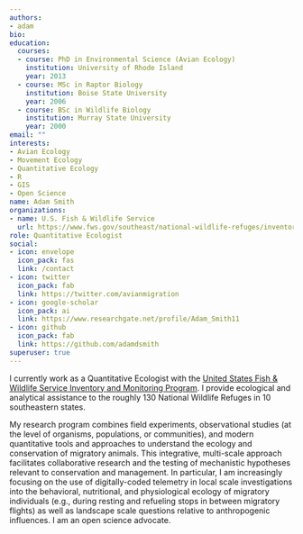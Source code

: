 ```yaml
---
authors:
- adam
bio: 
education:
  courses:
  - course: PhD in Environmental Science (Avian Ecology)
    institution: University of Rhode Island
    year: 2013
  - course: MSc in Raptor Biology
    institution: Boise State University
    year: 2006
  - course: BSc in Wildlife Biology
    institution: Murray State University
    year: 2000
email: ""
interests:
- Avian Ecology
- Movement Ecology
- Quantitative Ecology
- R
- GIS
- Open Science
name: Adam Smith
organizations:
- name: U.S. Fish & Wildlife Service
  url: https://www.fws.gov/southeast/national-wildlife-refuges/inventory-and-monitoring/
role: Quantitative Ecologist
social:
- icon: envelope
  icon_pack: fas
  link: /contact
- icon: twitter
  icon_pack: fab
  link: https://twitter.com/avianmigration
- icon: google-scholar
  icon_pack: ai
  link: https://www.researchgate.net/profile/Adam_Smith11
- icon: github
  icon_pack: fab
  link: https://github.com/adamdsmith
superuser: true
---
```


I currently work as a Quantitative Ecologist with the [United States Fish & Wildlife Service Inventory and Monitoring Program](https://www.fws.gov/southeast/national-wildlife-refuges/inventory-and-monitoring/). I provide ecological and analytical assistance to the roughly 130 National Wildlife Refuges in 10 southeastern states.

My research program combines field experiments, observational studies (at the level of organisms, populations, or communities), and modern quantitative tools and approaches to understand the ecology and conservation of migratory animals. This integrative, multi-scale approach facilitates collaborative research and the testing of mechanistic hypotheses relevant to conservation and management. In particular, I am increasingly focusing on the use of digitally-coded telemetry in local scale investigations into the behavioral, nutritional, and physiological ecology of migratory individuals (e.g., during resting and refueling stops in between migratory flights) as well as landscape scale questions relative to anthropogenic influences. I am an open science advocate.